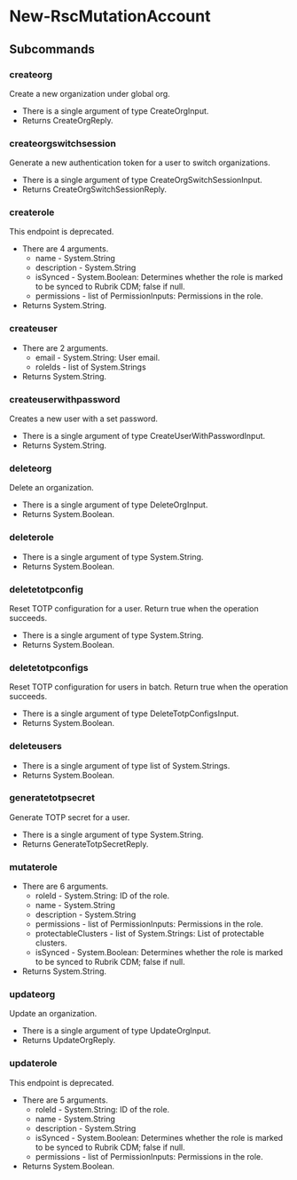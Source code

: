 # New-RscMutationAccount
## Subcommands
### createorg
Create a new organization under global org.

- There is a single argument of type CreateOrgInput.
- Returns CreateOrgReply.
### createorgswitchsession
Generate a new authentication token for a user to switch organizations.

- There is a single argument of type CreateOrgSwitchSessionInput.
- Returns CreateOrgSwitchSessionReply.
### createrole
This endpoint is deprecated.

- There are 4 arguments.
    - name - System.String
    - description - System.String
    - isSynced - System.Boolean: Determines whether the role is marked to be synced to Rubrik CDM; false if null.
    - permissions - list of PermissionInputs: Permissions in the role.
- Returns System.String.
### createuser
- There are 2 arguments.
    - email - System.String: User email.
    - roleIds - list of System.Strings
- Returns System.String.
### createuserwithpassword
Creates a new user with a set password.

- There is a single argument of type CreateUserWithPasswordInput.
- Returns System.String.
### deleteorg
Delete an organization.

- There is a single argument of type DeleteOrgInput.
- Returns System.Boolean.
### deleterole
- There is a single argument of type System.String.
- Returns System.Boolean.
### deletetotpconfig
Reset TOTP configuration for a user. Return true when the operation succeeds.

- There is a single argument of type System.String.
- Returns System.Boolean.
### deletetotpconfigs
Reset TOTP configuration for users in batch. Return true when the operation succeeds.

- There is a single argument of type DeleteTotpConfigsInput.
- Returns System.Boolean.
### deleteusers
- There is a single argument of type list of System.Strings.
- Returns System.Boolean.
### generatetotpsecret
Generate TOTP secret for a user.

- There is a single argument of type System.String.
- Returns GenerateTotpSecretReply.
### mutaterole
- There are 6 arguments.
    - roleId - System.String: ID of the role.
    - name - System.String
    - description - System.String
    - permissions - list of PermissionInputs: Permissions in the role.
    - protectableClusters - list of System.Strings: List of protectable clusters.
    - isSynced - System.Boolean: Determines whether the role is marked to be synced to Rubrik CDM; false if null.
- Returns System.String.
### updateorg
Update an organization.

- There is a single argument of type UpdateOrgInput.
- Returns UpdateOrgReply.
### updaterole
This endpoint is deprecated.

- There are 5 arguments.
    - roleId - System.String: ID of the role.
    - name - System.String
    - description - System.String
    - isSynced - System.Boolean: Determines whether the role is marked to be synced to Rubrik CDM; false if null.
    - permissions - list of PermissionInputs: Permissions in the role.
- Returns System.Boolean.
